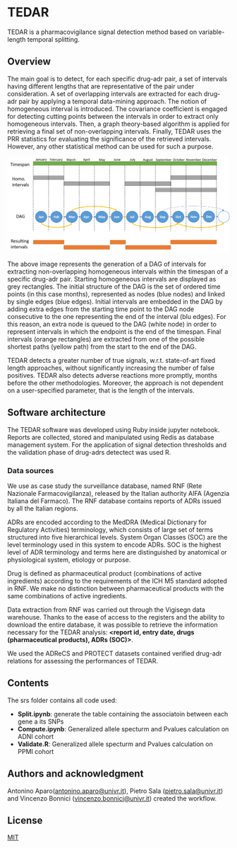 # TEDAR
TEDAR is a pharmacovigilance signal detection method  based on variable-length temporal splitting.

## Overview

The main goal is to detect, for each specific drug-adr pair, a set of intervals having different lengths that are representative of the pair under consideration.
A set of overlapping intervals are extracted for each drug-adr pair by applying a temporal data-mining approach. The notion of homogeneous interval is introduced. The covariance coefficient is engaged for detecting cutting points between the intervals in order to extract only homogeneous intervals.
Then, a graph theory-based algorithm is applied for retrieving a final set of non-overlapping intervals. Finally, TEDAR uses the PRR statistics for evaluating the significance of the retrieved intervals. However, any other statistical method can be used for such a purpose.

![Image](doc/method_illustration.png)

The above image represents the generation of a DAG of intervals for extracting non-overlapping homogeneous intervals within the timespan of a specific drug-adr pair. Starting homogeneous intervals are displayed as grey rectangles. The initial structure of the DAG is the set of ordered time points (in this case months), represented as nodes (blue nodes) and linked by single edges (blue edges). Initial intervals are embedded in the DAG by adding extra edges from the starting time point to the DAG node consecutive to the one representing the end of the interval (blu edges). For this reason, an extra node is queued to the DAG (white node) in order to represent intervals in which the endpoint is the end of the timespan. Final intervals (orange rectangles) are extracted from one of the possible shortest paths (yellow path) from the start to the end of the DAG.

TEDAR detects a greater number of true signals, w.r.t. state-of-art fixed length approaches, without significantly increasing the number of false positives.
TEDAR also detects adverse reactions more promptly, months before the other methodologies. Moreover, the approach is not dependent on a user-specified parameter, that is the length of the intervals.

## Software architecture

The TEDAR software was developed using Ruby inside jupyter notebook.  Reports are collected, stored and manipulated using Redis as database management system.
For the application of signal detection thresholds and the validation phase of drug-adrs detectect was used R.


### Data sources

We use as case study the surveillance database, named RNF (Rete Nazionale Farmacovigilanza), released by the Italian authority AIFA (Agenzia Italiana del Farmaco). The RNF database contains reports of ADRs issued by all the Italian regions.

ADRs are encoded according to the MedDRA (Medical Dictionary for Regulatory Activities) terminology, which consists of large set of terms structured into five hierarchical levels. System Organ Classes (SOC) are the level terminology used in this system to encode ADRs. SOC is the highest level of ADR terminology and terms here are distinguished by anatomical or physiological system, etiology or purpose.

Drug is defined as pharmaceutical product (combinations of active ingredients) according to the requirements of the ICH M5 standard adopted in RNF. We make no distinction between pharmaceutical products with the same combinations of active ingredients.

Data extraction from RNF was carried out through the Vigisegn data warehouse. Thanks to the ease of access to the registers and the ability to download the entire database, it was possible to retrieve the information necessary for the TEDAR analysis: <b> <report id, entry date, drugs (pharmaceutical products),  ADRs (SOC)></b>.


We used the ADReCS and PROTECT datasets contained verified drug-adr relations for assessing the performances of TEDAR.

## Contents

The srs folder contains all code used:

* **Split.ipynb**: generate the table containing the associatoin between each gene a its SNPs
* **Compute.ipynb**: Generalized allele specturm and Pvalues calculation on ADNI cohort
* **Validate.R**: Generalized allele specturm and Pvalues calculation on PPMI cohort
  
  

## Authors and acknowledgment

Antonino Aparo(antonino.aparo@univr.it), Pietro Sala (pietro.sala@univr.it) and Vincenzo Bonnici (vincenzo.bonnici@univr.it) created the workflow. 

## License
[MIT](https://choosealicense.com/licenses/mit/)
